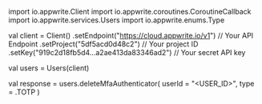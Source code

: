 import io.appwrite.Client
import io.appwrite.coroutines.CoroutineCallback
import io.appwrite.services.Users
import io.appwrite.enums.Type

val client = Client()
    .setEndpoint("https://cloud.appwrite.io/v1") // Your API Endpoint
    .setProject("5df5acd0d48c2") // Your project ID
    .setKey("919c2d18fb5d4...a2ae413da83346ad2") // Your secret API key

val users = Users(client)

val response = users.deleteMfaAuthenticator(
    userId = "<USER_ID>",
    type =  .TOTP
)
